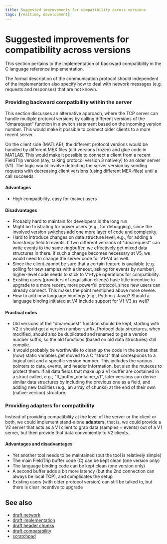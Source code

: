 ```yaml
---
title: Suggested improvements for compatibility across versions
tags: [realtime, development]
---
```


# Suggested improvements for compatibility across versions

This section pertains to the implementation of backward compatibility in the C language reference implementation.

The formal description of the communication protocol should independent of the implementation also specify how to deal with network messages (e.g. requests and responses) that are not known.

### Providing backward compatibility within the server

This section discusses an alternative approach, where the TCP server can handle multiple protocol versions by calling different versions
of the "dmarequest" function in a switch statement based on the incoming version number. This would make it possible to connect older clients
to a more recent server.

On the client side (MATLAB), the different protocol versions would be handled by different MEX files (old versions frozen) and glue code in MATLAB.
This would make it possible to connect a client from a recent FieldTrip version (say, talking protocol version 3 natively) to an older server (V1).
The logic would involve detecting the server version by sending requests with decreasing client versions (using different MEX-files) until a call succeeds.

#### Advantages

- High compatibility, easy for (naive) users

#### Disadvantages

- Probably hard to maintain for developers in the long run
- Might be frustrating for power users (e.g., for debugging), since the involved version switches add one more layer of code and complexity.
- Hard to introduce changes on data structure level, e.g., for adding a _timestamp_ field to events: If two different versions of "dmarequest" can write events to the same ringbuffer, we effectively get mixed data structures in there. If such a change becomes necessary at V5, we would need to change the server code for V1-V4 as well.
- Since the client cannot be sure that a certain feature is available (e.g. polling for new samples with a timeout, asking for events by number), higher-level code needs to stick to V1-type operations for compatibility.
- Existing users (providers of acquisition clients) have little incentive to upgrade to a more recent, more powerful protocol, since new users can already connect. This makes the point mentioned above more severe.
- How to add new language bindings (e.g., Python / Java)? Should a language binding initiated at V4 include support for V1-V3 as well?

#### Practical notes

- Old versions of the "dmarequest" function should be kept, starting with V2 it should get a version number suffix. Protocol data structures, when modified, should also be duplicated and renamed to get a version number suffix, so the old functions (based on old data structures) still compile.
- It would probably be worthwhile to clean up the code in the sense that (now) static variables get moved to a C "struct" that corresponds to a logical unit and a specific version number. This includes the various pointers to data, events, and header information, but also the mutexes to protect them. If all data fields that make up a V1-buffer are contained in a struct called, e.g., "ft_buffer_container_v1", later versions can derive similar data structures by including the previous one as a field, and adding new facilities (e.g., an array of chunks) at the end of their own (native-version) structure.

### Providing adapters for compatibility

Instead of providing compatibility at the level of the server or the client or both, we could implement stand-alone **adapters**, that is, we could provide a V2 server that acts as a V1 client to grab data (samples + events) out of a V1 server, but then provide that data conveniently to V2 clients.

#### Advantages and disadvantages

- Yet another tool needs to be maintained (but the tool is relatively simple)
- The main FieldTrip buffer code (C) can be kept clean (one version only)
- The language binding code can be kept clean (one version only)
- A second buffer adds a bit more latency (but the 2nd connection can always be local TCP), and complicates the setup
- Existing users (with older protocol version) can still be talked to, but there is clear incentive to upgrade

## See also

- [draft network](/development/realtime/draft_network)
- [draft implementation](/development/realtime/draft_implementation)
- [draft header chunks](/development/realtime/draft_header_chunks)
- [draft compatability](/development/realtime/draft_compatability)
- [scratchpad](/development/realtime/scratchpad)
